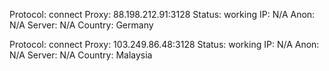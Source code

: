 Protocol: connect
Proxy: 88.198.212.91:3128
Status: working
IP: N/A
Anon: N/A
Server: N/A
Country: Germany

Protocol: connect
Proxy: 103.249.86.48:3128
Status: working
IP: N/A
Anon: N/A
Server: N/A
Country: Malaysia

